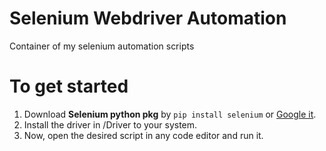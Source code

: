 # Selenium Webdriver Automation
 Container of my selenium automation scripts

# To get started
1. Download **Selenium python pkg** by ```pip install selenium``` or [Google it](https://pypi.org/project/selenium/).
2. Install the driver in /Driver to your system.
3. Now, open the desired script in any code editor and run it.
